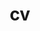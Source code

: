 ---
layout: cv
permalink: /cv/
title: cv
nav: true
nav_order: 4
cv_pdf: Cv_Anton_Francois(fr).pdf
---